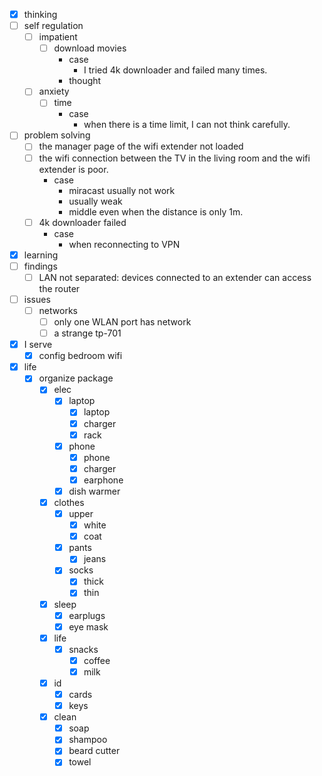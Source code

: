 - [x] thinking
- [ ] self regulation
    - [ ] impatient
        - [ ] download movies
            - case
                - I tried 4k downloader and failed many times.
            - thought
    - [ ] anxiety
        - [ ] time
            - case
                - when there is a time limit, I can not think carefully.
- [ ] problem solving
    - [ ] the manager page of the wifi extender not loaded
    - [ ] the wifi connection between the TV in the living room and the wifi extender is poor.
        - case
            - miracast usually not work
            - usually weak
            - middle even when the distance is only 1m.
    - [ ] 4k downloader failed
        - case
            - when reconnecting to VPN
- [x] learning
- [ ] findings
    - [ ] LAN not separated: devices connected to an extender can access the router
- [ ] issues
    - [ ] networks
        - [ ] only one WLAN port has network
        - [ ] a strange tp-701
- [x] I serve
    - [x] config bedroom wifi
- [x] life
    - [x] organize package
        - [x] elec
            - [x] laptop
                - [x] laptop
                - [x] charger
                - [x] rack
            - [x] phone
                - [x] phone
                - [x] charger
                - [x] earphone
            - [x] dish warmer
        - [x] clothes
            - [x] upper
                - [x] white
                - [x] coat
            - [x] pants
                - [x] jeans
            - [x] socks
                - [x] thick
                - [x] thin
        - [x] sleep
            - [x] earplugs
            - [x] eye mask
        - [x] life
            - [x] snacks
                - [x] coffee
                - [x] milk
        - [x] id
            - [x] cards
            - [x] keys
        - [x] clean
            - [x] soap
            - [x] shampoo
            - [x] beard cutter
            - [x] towel